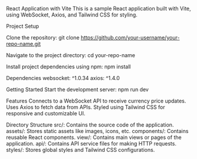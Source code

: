 React Application with Vite
This is a sample React application built with Vite, using WebSocket, Axios, and Tailwind CSS for styling.

Project Setup

Clone the repository:
git clone https://github.com/your-username/your-repo-name.git

Navigate to the project directory:
cd your-repo-name


Install project dependencies using npm:
npm install


Dependencies
websocket: ^1.0.34
axios: ^1.4.0

Getting Started
Start the development server:
npm run dev

Features
Connects to a WebSocket API to receive currency price updates.
Uses Axios to fetch data from APIs.
Styled using Tailwind CSS for responsive and customizable UI.


Directory Structure
src/: Contains the source code of the application.
assets/: Stores static assets like images, icons, etc.
components/: Contains reusable React components.
view/: Contains main views or pages of the application.
api/: Contains API service files for making HTTP requests.
styles/: Stores global styles and Tailwind CSS configurations.
